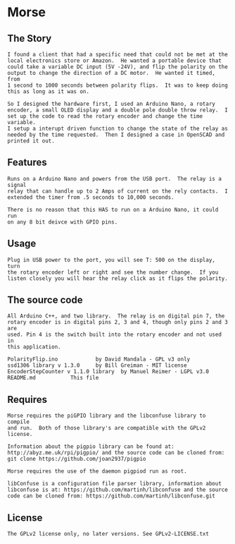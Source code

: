 Morse
=====

## The Story

    I found a client that had a specific need that could not be met at the
    local electronics store or Amazon.  He wanted a portable device that
    could take a variable DC input (5V -24V), and flip the polarity on the
    output to change the direction of a DC motor.  He wanted it timed, from
    1 second to 1000 seconds between polarity flips.  It was to keep doing
    this as long as it was on.

    So I designed the hardware first, I used an Arduino Nano, a rotary
    encoder, a small OLED display and a double pole double throw relay.  I
    set up the code to read the rotary encoder and change the time variable. 
    I setup a interupt driven function to change the state of the relay as
    needed by the time requested.  Then I designed a case in OpenSCAD and
    printed it out.

## Features

    Runs on a Arduino Nano and powers from the USB port.  The relay is a signal
    relay that can handle up to 2 Amps of current on the rely contacts.  I
    extended the timer from .5 seconds to 10,000 seconds.

    There is no reason that this HAS to run on a Arduino Nano, it could run
    on any 8 bit deivce with GPIO pins.

## Usage
    
    Plug in USB power to the port, you will see T: 500 on the display, turn
    the rotary encoder left or right and see the number change.  If you
    listen closely you will hear the relay click as it flips the polarity.

## The source code

    All Arduino C++, and two library.  The relay is on digital pin 7, the
    rotary encoder is in digital pins 2, 3 and 4, though only pins 2 and 3 are
    used. Pin 4 is the switch built into the rotary encoder and not used in
    this application.

    PolarityFlip.ino			by David Mandala - GPL v3 only
    ssd1306 library v 1.3.0		by Bill Greiman - MIT license
    EncoderStepCounter v 1.1.0 library	by Manuel Reimer - LGPL v3.0
    README.md		    This file
 
## Requires

    Morse requires the piGPIO library and the libconfuse library to compile
    and run.  Both of those library's are compatible with the GPLv2 license.

    Information about the pigpio library can be found at:
    http://abyz.me.uk/rpi/pigpio/ and the source code can be cloned from:
    git clone https://github.com/joan2937/pigpio
    
    Morse requires the use of the daemon pigpiod run as root.

    libConfuse is a configuration file parser library, information about
    libconfuse is at: https://github.com/martinh/libconfuse and the source
    code can be cloned from: https://github.com/martinh/libconfuse.git

## License

    The GPLv2 license only, no later versions. See GPLv2-LICENSE.txt
